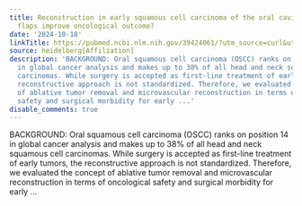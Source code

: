 ```yaml
---
title: Reconstruction in early squamous cell carcinoma of the oral cavity - Do free
  flaps improve oncological outcome?
date: '2024-10-18'
linkTitle: https://pubmed.ncbi.nlm.nih.gov/39424061/?utm_source=curl&utm_medium=rss&utm_campaign=pubmed-2&utm_content=1FakS-2QOkCT8HsMOQP1bCRQ4YzyumYOmxmF0moLsQ3dFB1E9V&fc=20220326224207&ff=20241019190408&v=2.18.0.post9+e462414
source: heidelberg[Affiliation]
description: 'BACKGROUND: Oral squamous cell carcinoma (OSCC) ranks on position 14
  in global cancer analysis and makes up to 38% of all head and neck squamous cell
  carcinomas. While surgery is accepted as first-line treatment of early tumors, the
  reconstructive approach is not standardized. Therefore, we evaluated the concept
  of ablative tumor removal and microvascular reconstruction in terms of oncological
  safety and surgical morbidity for early ...'
disable_comments: true
---
```

BACKGROUND: Oral squamous cell carcinoma (OSCC) ranks on position 14 in global cancer analysis and makes up to 38% of all head and neck squamous cell carcinomas. While surgery is accepted as first-line treatment of early tumors, the reconstructive approach is not standardized. Therefore, we evaluated the concept of ablative tumor removal and microvascular reconstruction in terms of oncological safety and surgical morbidity for early ...